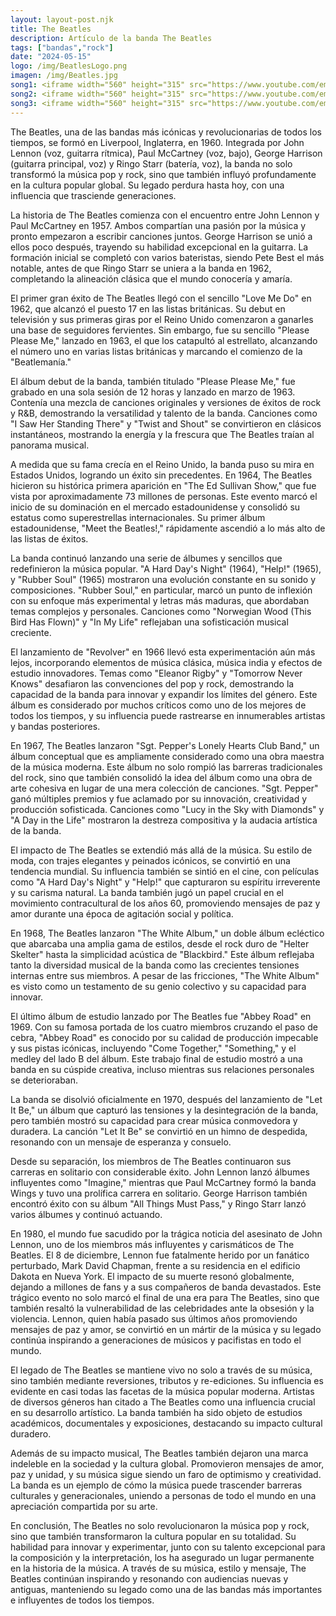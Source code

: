 ```yaml
---
layout: layout-post.njk
title: The Beatles
description: Artículo de la banda The Beatles
tags: ["bandas","rock"]
date: "2024-05-15"
logo: /img/BeatlesLogo.png
imagen: /img/Beatles.jpg
song1: <iframe width="560" height="315" src="https://www.youtube.com/embed/CGj85pVzRJs" title="The Beatles - Let It Be" frameborder="0" allow="accelerometer; autoplay; clipboard-write; encrypted-media; gyroscope; picture-in-picture; web-share" referrerpolicy="strict-origin-when-cross-origin" allowfullscreen></iframe>
song2: <iframe width="560" height="315" src="https://www.youtube.com/embed/A_MjCqQoLLA" title="The Beatles - Hey Jude" frameborder="0" allow="accelerometer; autoplay; clipboard-write; encrypted-media; gyroscope; picture-in-picture; web-share" referrerpolicy="strict-origin-when-cross-origin" allowfullscreen></iframe>
song3: <iframe width="560" height="315" src="https://www.youtube.com/embed/NrgmdOz227I?si=VhbiiPzn6dWfra4T" title="YouTube video player" frameborder="0" allow="accelerometer; autoplay; clipboard-write; encrypted-media; gyroscope; picture-in-picture; web-share" referrerpolicy="strict-origin-when-cross-origin" allowfullscreen></iframe>
---
```

The Beatles, una de las bandas más icónicas y revolucionarias de todos los tiempos, se formó en Liverpool, Inglaterra, en 1960. Integrada por John Lennon (voz, guitarra rítmica), Paul McCartney (voz, bajo), George Harrison (guitarra principal, voz) y Ringo Starr (batería, voz), la banda no solo transformó la música pop y rock, sino que también influyó profundamente en la cultura popular global. Su legado perdura hasta hoy, con una influencia que trasciende generaciones.

La historia de The Beatles comienza con el encuentro entre John Lennon y Paul McCartney en 1957. Ambos compartían una pasión por la música y pronto empezaron a escribir canciones juntos. George Harrison se unió a ellos poco después, trayendo su habilidad excepcional en la guitarra. La formación inicial se completó con varios bateristas, siendo Pete Best el más notable, antes de que Ringo Starr se uniera a la banda en 1962, completando la alineación clásica que el mundo conocería y amaría.

El primer gran éxito de The Beatles llegó con el sencillo "Love Me Do" en 1962, que alcanzó el puesto 17 en las listas británicas. Su debut en televisión y sus primeras giras por el Reino Unido comenzaron a ganarles una base de seguidores fervientes. Sin embargo, fue su sencillo "Please Please Me," lanzado en 1963, el que los catapultó al estrellato, alcanzando el número uno en varias listas británicas y marcando el comienzo de la "Beatlemanía."

El álbum debut de la banda, también titulado "Please Please Me," fue grabado en una sola sesión de 12 horas y lanzado en marzo de 1963. Contenía una mezcla de canciones originales y versiones de éxitos de rock y R&B, demostrando la versatilidad y talento de la banda. Canciones como "I Saw Her Standing There" y "Twist and Shout" se convirtieron en clásicos instantáneos, mostrando la energía y la frescura que The Beatles traían al panorama musical.

A medida que su fama crecía en el Reino Unido, la banda puso su mira en Estados Unidos, logrando un éxito sin precedentes. En 1964, The Beatles hicieron su histórica primera aparición en "The Ed Sullivan Show," que fue vista por aproximadamente 73 millones de personas. Este evento marcó el inicio de su dominación en el mercado estadounidense y consolidó su estatus como superestrellas internacionales. Su primer álbum estadounidense, "Meet the Beatles!," rápidamente ascendió a lo más alto de las listas de éxitos.

La banda continuó lanzando una serie de álbumes y sencillos que redefinieron la música popular. "A Hard Day's Night" (1964), "Help!" (1965), y "Rubber Soul" (1965) mostraron una evolución constante en su sonido y composiciones. "Rubber Soul," en particular, marcó un punto de inflexión con su enfoque más experimental y letras más maduras, que abordaban temas complejos y personales. Canciones como "Norwegian Wood (This Bird Has Flown)" y "In My Life" reflejaban una sofisticación musical creciente.

El lanzamiento de "Revolver" en 1966 llevó esta experimentación aún más lejos, incorporando elementos de música clásica, música india y efectos de estudio innovadores. Temas como "Eleanor Rigby" y "Tomorrow Never Knows" desafiaron las convenciones del pop y rock, demostrando la capacidad de la banda para innovar y expandir los límites del género. Este álbum es considerado por muchos críticos como uno de los mejores de todos los tiempos, y su influencia puede rastrearse en innumerables artistas y bandas posteriores.

En 1967, The Beatles lanzaron "Sgt. Pepper's Lonely Hearts Club Band," un álbum conceptual que es ampliamente considerado como una obra maestra de la música moderna. Este álbum no solo rompió las barreras tradicionales del rock, sino que también consolidó la idea del álbum como una obra de arte cohesiva en lugar de una mera colección de canciones. "Sgt. Pepper" ganó múltiples premios y fue aclamado por su innovación, creatividad y producción sofisticada. Canciones como "Lucy in the Sky with Diamonds" y "A Day in the Life" mostraron la destreza compositiva y la audacia artística de la banda.

El impacto de The Beatles se extendió más allá de la música. Su estilo de moda, con trajes elegantes y peinados icónicos, se convirtió en una tendencia mundial. Su influencia también se sintió en el cine, con películas como "A Hard Day's Night" y "Help!" que capturaron su espíritu irreverente y su carisma natural. La banda también jugó un papel crucial en el movimiento contracultural de los años 60, promoviendo mensajes de paz y amor durante una época de agitación social y política.

En 1968, The Beatles lanzaron "The White Album," un doble álbum ecléctico que abarcaba una amplia gama de estilos, desde el rock duro de "Helter Skelter" hasta la simplicidad acústica de "Blackbird." Este álbum reflejaba tanto la diversidad musical de la banda como las crecientes tensiones internas entre sus miembros. A pesar de las fricciones, "The White Album" es visto como un testamento de su genio colectivo y su capacidad para innovar.

El último álbum de estudio lanzado por The Beatles fue "Abbey Road" en 1969. Con su famosa portada de los cuatro miembros cruzando el paso de cebra, "Abbey Road" es conocido por su calidad de producción impecable y sus pistas icónicas, incluyendo "Come Together," "Something," y el medley del lado B del álbum. Este trabajo final de estudio mostró a una banda en su cúspide creativa, incluso mientras sus relaciones personales se deterioraban.

La banda se disolvió oficialmente en 1970, después del lanzamiento de "Let It Be," un álbum que capturó las tensiones y la desintegración de la banda, pero también mostró su capacidad para crear música conmovedora y duradera. La canción "Let It Be" se convirtió en un himno de despedida, resonando con un mensaje de esperanza y consuelo.

Desde su separación, los miembros de The Beatles continuaron sus carreras en solitario con considerable éxito. John Lennon lanzó álbumes influyentes como "Imagine," mientras que Paul McCartney formó la banda Wings y tuvo una prolífica carrera en solitario. George Harrison también encontró éxito con su álbum "All Things Must Pass," y Ringo Starr lanzó varios álbumes y continuó actuando.

En 1980, el mundo fue sacudido por la trágica noticia del asesinato de John Lennon, uno de los miembros más influyentes y carismáticos de The Beatles. El 8 de diciembre, Lennon fue fatalmente herido por un fanático perturbado, Mark David Chapman, frente a su residencia en el edificio Dakota en Nueva York. El impacto de su muerte resonó globalmente, dejando a millones de fans y a sus compañeros de banda devastados. Este trágico evento no solo marcó el final de una era para The Beatles, sino que también resaltó la vulnerabilidad de las celebridades ante la obsesión y la violencia. Lennon, quien había pasado sus últimos años promoviendo mensajes de paz y amor, se convirtió en un mártir de la música y su legado continúa inspirando a generaciones de músicos y pacifistas en todo el mundo.

El legado de The Beatles se mantiene vivo no solo a través de su música, sino también mediante reversiones, tributos y re-ediciones. Su influencia es evidente en casi todas las facetas de la música popular moderna. Artistas de diversos géneros han citado a The Beatles como una influencia crucial en su desarrollo artístico. La banda también ha sido objeto de estudios académicos, documentales y exposiciones, destacando su impacto cultural duradero.

Además de su impacto musical, The Beatles también dejaron una marca indeleble en la sociedad y la cultura global. Promovieron mensajes de amor, paz y unidad, y su música sigue siendo un faro de optimismo y creatividad. La banda es un ejemplo de cómo la música puede trascender barreras culturales y generacionales, uniendo a personas de todo el mundo en una apreciación compartida por su arte.

En conclusión, The Beatles no solo revolucionaron la música pop y rock, sino que también transformaron la cultura popular en su totalidad. Su habilidad para innovar y experimentar, junto con su talento excepcional para la composición y la interpretación, los ha asegurado un lugar permanente en la historia de la música. A través de su música, estilo y mensaje, The Beatles continúan inspirando y resonando con audiencias nuevas y antiguas, manteniendo su legado como una de las bandas más importantes e influyentes de todos los tiempos.